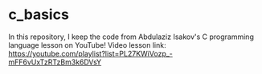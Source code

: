# c_basics
In this repository, I keep the code from Abdulaziz Isakov's C programming language lesson on YouTube!
Video lesson link: https://youtube.com/playlist?list=PL27KWiVozp_-mFF6vUxTzRTzBm3k6DVsY